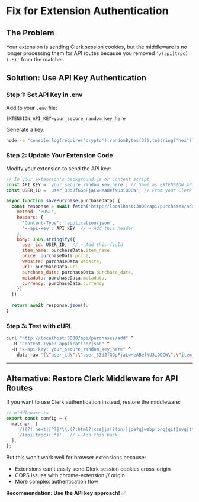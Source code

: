 # Fix for Extension Authentication

## The Problem

Your extension is sending Clerk session cookies, but the middleware is no longer processing them for API routes because you removed `'/(api|trpc)(.*)'` from the matcher.

## Solution: Use API Key Authentication

### Step 1: Set API Key in .env

Add to your `.env` file:
```env
EXTENSION_API_KEY=your_secure_random_key_here
```

Generate a key:
```bash
node -e "console.log(require('crypto').randomBytes(32).toString('hex'))"
```

### Step 2: Update Your Extension Code

Modify your extension to send the API key:

```javascript
// In your extension's background.js or content script
const API_KEY = 'your_secure_random_key_here'; // Same as EXTENSION_API_KEY in .env
const USER_ID = 'user_33dJfGGpFjaLwHeABefNU3iODCW'; // From your Clerk session

async function savePurchase(purchaseData) {
  const response = await fetch('http://localhost:3000/api/purchases/add', {
    method: 'POST',
    headers: {
      'Content-Type': 'application/json',
      'x-api-key': API_KEY  // ← Add this header
    },
    body: JSON.stringify({
      user_id: USER_ID,  // ← Add this field
      item_name: purchaseData.item_name,
      price: purchaseData.price,
      website: purchaseData.website,
      url: purchaseData.url,
      purchase_date: purchaseData.purchase_date,
      metadata: purchaseData.metadata,
      currency: purchaseData.currency
    })
  });
  
  return await response.json();
}
```

### Step 3: Test with cURL

```bash
curl "http://localhost:3000/api/purchases/add" ^
  -H "Content-Type: application/json" ^
  -H "x-api-key: your_secure_random_key_here" ^
  --data-raw "{\"user_id\":\"user_33dJfGGpFjaLwHeABefNU3iODCW\",\"item_name\":\"Test Product\",\"price\":29.99,\"website\":\"amazon.ca\"}"
```

---

## Alternative: Restore Clerk Middleware for API Routes

If you want to use Clerk authentication instead, restore the middleware:

```typescript
// middleware.ts
export const config = {
  matcher: [
    '/((?!_next|[^?]*\\.(?:html?|css|js(?!on)|jpe?g|webp|png|gif|svg|ttf|woff2?|ico|csv|docx?|xlsx?|zip|webmanifest)).*)',
    '/(api|trpc)(.*)',  // ← Add this back
  ],
};
```

But this won't work well for browser extensions because:
- Extensions can't easily send Clerk session cookies cross-origin
- CORS issues with chrome-extension:// origin
- More complex authentication flow

**Recommendation: Use the API key approach!** ✅
